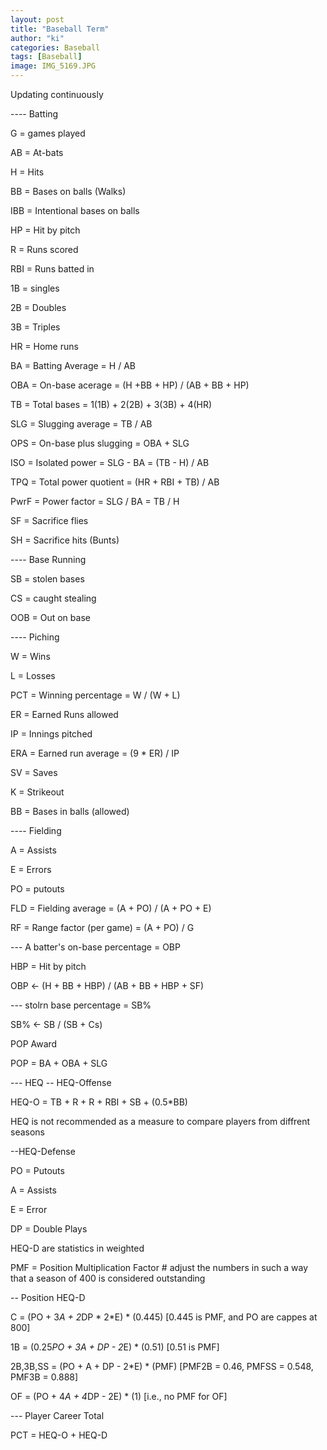 ```yaml
---
layout: post
title: "Baseball Term"
author: "ki"
categories: Baseball
tags: [Baseball]
image: IMG_5169.JPG
---
```


Updating continuously

---- Batting

 G = games played

 AB = At-bats

 H = Hits

 BB = Bases on balls (Walks)

 IBB = Intentional bases on balls

 HP = Hit by pitch

 R = Runs scored

 RBI = Runs batted in

 1B = singles

 2B = Doubles

 3B = Triples

 HR = Home runs

 BA = Batting Average = H / AB

 OBA = On-base acerage = (H +BB + HP) / (AB + BB + HP)

 TB = Total bases = 1(1B) + 2(2B) + 3(3B) + 4(HR)

 SLG = Slugging average = TB / AB

 OPS = On-base plus slugging = OBA + SLG

 ISO = Isolated power = SLG - BA = (TB - H) / AB

 TPQ = Total power quotient = (HR + RBI + TB) / AB

 PwrF = Power factor = SLG / BA = TB / H

 SF = Sacrifice flies

 SH = Sacrifice hits (Bunts)

---- Base Running

 SB = stolen bases

 CS = caught stealing

 OOB = Out on base

---- Piching

 W = Wins

 L = Losses

 PCT = Winning percentage = W / (W + L)

 ER = Earned Runs allowed

 IP = Innings pitched

 ERA = Earned run average = (9 * ER) / IP

 SV = Saves

 K = Strikeout

 BB = Bases in balls (allowed)

---- Fielding

 A = Assists

 E = Errors

 PO = putouts

 FLD = Fielding average = (A + PO) / (A + PO + E)

 RF = Range factor (per game) = (A + PO) / G


--- A batter's on-base percentage = OBP

 HBP = Hit by pitch

 OBP <- (H + BB + HBP) / (AB + BB + HBP + SF)

--- stolrn base percentage = SB%

 SB% <- SB / (SB + Cs)

 POP Award

 POP = BA + OBA + SLG

--- HEQ
-- HEQ-Offense

 HEQ-O = TB + R + R + RBI + SB + (0.5*BB)

 HEQ is not recommended as a measure to compare players from diffrent seasons

--HEQ-Defense

 PO = Putouts

 A = Assists

 E = Error

 DP = Double Plays

 HEQ-D are statistics in weighted

 PMF = Position Multiplication Factor # adjust the numbers in such a way that a season of 400 is considered outstanding

-- Position HEQ-D

 C = (PO + 3*A + 2*DP * 2*E) * (0.445) [0.445 is PMF, and PO are cappes at 800]

 1B = (0.25*PO + 3A + DP - 2*E) * (0.51) [0.51 is PMF]

 2B,3B,SS = (PO + A + DP - 2*E) * (PMF) [PMF2B = 0.46, PMFSS = 0.548, PMF3B = 0.888]

 OF = (PO + 4*A + 4*DP - 2E) * (1) [i.e., no PMF for OF]

--- Player Career Total

PCT = HEQ-O + HEQ-D
